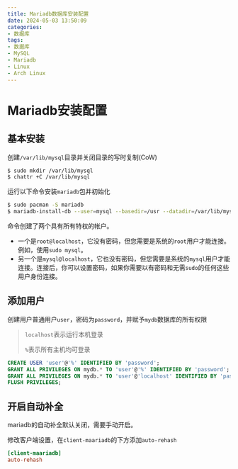 ```yaml
---
title: Mariadb数据库安装配置
date: 2024-05-03 13:50:09
categories:
- 数据库
tags:
- 数据库
- MySQL
- Mariadb
- Linux
- Arch Linux
---
```


# Mariadb安装配置

<!-- more-->

## 基本安装

创建`/var/lib/mysql`目录并关闭目录的写时复制(CoW)

```sh
$ sudo mkdir /var/lib/mysql
$ chattr +C /var/lib/mysql
```

运行以下命令安装`mariadb`包并初始化

```sh
$ sudo pacman -S mariadb
$ mariadb-install-db --user=mysql --basedir=/usr --datadir=/var/lib/mysql
```

命令创建了两个具有所有特权的帐户。

- 一个是`root@localhost`，它没有密码，但您需要是系统的`root`用户才能连接。例如，使用`sudo mysql`。
- 另一个是`mysql@localhost`，它也没有密码，但您需要是系统的`mysql`用户才能连接。连接后，你可以设置密码，如果你需要以有密码和无需`sudo`的任何这些用户身份连接。

## 添加用户

创建用户普通用户`user`，密码为`password`，并赋予`mydb`数据库的所有权限
> `localhost`表示运行本机登录
>
> `%`表示所有主机均可登录

```sql
CREATE USER 'user'@'%' IDENTIFIED BY 'password';
GRANT ALL PRIVILEGES ON mydb.* TO 'user'@'%' IDENTIFIED BY 'password';
GRANT ALL PRIVILEGES ON mydb.* TO 'user'@'localhost' IDENTIFIED BY 'password';
FLUSH PRIVILEGES;
```

## 开启自动补全

mariadb的自动补全默认关闭，需要手动开启。

修改客户端设置，在`client-maariadb`的下方添加`auto-rehash`

```cnf /etc/my.cnf.d/client.cnf
[client-maariadb]
auto-rehash
```

